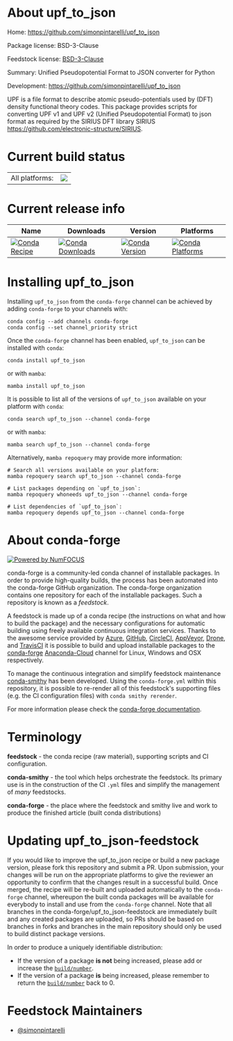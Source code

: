 About upf_to_json
=================

Home: https://github.com/simonpintarelli/upf_to_json

Package license: BSD-3-Clause

Feedstock license: [BSD-3-Clause](https://github.com/conda-forge/upf_to_json-feedstock/blob/main/LICENSE.txt)

Summary: Unified Pseudopotential Format to JSON converter for Python

Development: https://github.com/simonpintarelli/upf_to_json

UPF is a file format to describe atomic pseudo-potentials used by (DFT) density
functional theory codes. This package provides scripts for converting UPF v1 and
UPF v2 (Unified Pseudopotential Format) to json format as required by the SIRIUS
DFT library SIRIUS <https://github.com/electronic-structure/SIRIUS>.


Current build status
====================


<table><tr><td>All platforms:</td>
    <td>
      <a href="https://dev.azure.com/conda-forge/feedstock-builds/_build/latest?definitionId=8269&branchName=main">
        <img src="https://dev.azure.com/conda-forge/feedstock-builds/_apis/build/status/upf_to_json-feedstock?branchName=main">
      </a>
    </td>
  </tr>
</table>

Current release info
====================

| Name | Downloads | Version | Platforms |
| --- | --- | --- | --- |
| [![Conda Recipe](https://img.shields.io/badge/recipe-upf_to_json-green.svg)](https://anaconda.org/conda-forge/upf_to_json) | [![Conda Downloads](https://img.shields.io/conda/dn/conda-forge/upf_to_json.svg)](https://anaconda.org/conda-forge/upf_to_json) | [![Conda Version](https://img.shields.io/conda/vn/conda-forge/upf_to_json.svg)](https://anaconda.org/conda-forge/upf_to_json) | [![Conda Platforms](https://img.shields.io/conda/pn/conda-forge/upf_to_json.svg)](https://anaconda.org/conda-forge/upf_to_json) |

Installing upf_to_json
======================

Installing `upf_to_json` from the `conda-forge` channel can be achieved by adding `conda-forge` to your channels with:

```
conda config --add channels conda-forge
conda config --set channel_priority strict
```

Once the `conda-forge` channel has been enabled, `upf_to_json` can be installed with `conda`:

```
conda install upf_to_json
```

or with `mamba`:

```
mamba install upf_to_json
```

It is possible to list all of the versions of `upf_to_json` available on your platform with `conda`:

```
conda search upf_to_json --channel conda-forge
```

or with `mamba`:

```
mamba search upf_to_json --channel conda-forge
```

Alternatively, `mamba repoquery` may provide more information:

```
# Search all versions available on your platform:
mamba repoquery search upf_to_json --channel conda-forge

# List packages depending on `upf_to_json`:
mamba repoquery whoneeds upf_to_json --channel conda-forge

# List dependencies of `upf_to_json`:
mamba repoquery depends upf_to_json --channel conda-forge
```


About conda-forge
=================

[![Powered by
NumFOCUS](https://img.shields.io/badge/powered%20by-NumFOCUS-orange.svg?style=flat&colorA=E1523D&colorB=007D8A)](https://numfocus.org)

conda-forge is a community-led conda channel of installable packages.
In order to provide high-quality builds, the process has been automated into the
conda-forge GitHub organization. The conda-forge organization contains one repository
for each of the installable packages. Such a repository is known as a *feedstock*.

A feedstock is made up of a conda recipe (the instructions on what and how to build
the package) and the necessary configurations for automatic building using freely
available continuous integration services. Thanks to the awesome service provided by
[Azure](https://azure.microsoft.com/en-us/services/devops/), [GitHub](https://github.com/),
[CircleCI](https://circleci.com/), [AppVeyor](https://www.appveyor.com/),
[Drone](https://cloud.drone.io/welcome), and [TravisCI](https://travis-ci.com/)
it is possible to build and upload installable packages to the
[conda-forge](https://anaconda.org/conda-forge) [Anaconda-Cloud](https://anaconda.org/)
channel for Linux, Windows and OSX respectively.

To manage the continuous integration and simplify feedstock maintenance
[conda-smithy](https://github.com/conda-forge/conda-smithy) has been developed.
Using the ``conda-forge.yml`` within this repository, it is possible to re-render all of
this feedstock's supporting files (e.g. the CI configuration files) with ``conda smithy rerender``.

For more information please check the [conda-forge documentation](https://conda-forge.org/docs/).

Terminology
===========

**feedstock** - the conda recipe (raw material), supporting scripts and CI configuration.

**conda-smithy** - the tool which helps orchestrate the feedstock.
                   Its primary use is in the construction of the CI ``.yml`` files
                   and simplify the management of *many* feedstocks.

**conda-forge** - the place where the feedstock and smithy live and work to
                  produce the finished article (built conda distributions)


Updating upf_to_json-feedstock
==============================

If you would like to improve the upf_to_json recipe or build a new
package version, please fork this repository and submit a PR. Upon submission,
your changes will be run on the appropriate platforms to give the reviewer an
opportunity to confirm that the changes result in a successful build. Once
merged, the recipe will be re-built and uploaded automatically to the
`conda-forge` channel, whereupon the built conda packages will be available for
everybody to install and use from the `conda-forge` channel.
Note that all branches in the conda-forge/upf_to_json-feedstock are
immediately built and any created packages are uploaded, so PRs should be based
on branches in forks and branches in the main repository should only be used to
build distinct package versions.

In order to produce a uniquely identifiable distribution:
 * If the version of a package **is not** being increased, please add or increase
   the [``build/number``](https://docs.conda.io/projects/conda-build/en/latest/resources/define-metadata.html#build-number-and-string).
 * If the version of a package **is** being increased, please remember to return
   the [``build/number``](https://docs.conda.io/projects/conda-build/en/latest/resources/define-metadata.html#build-number-and-string)
   back to 0.

Feedstock Maintainers
=====================

* [@simonpintarelli](https://github.com/simonpintarelli/)

